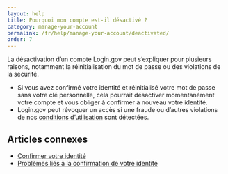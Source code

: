 ```yaml
---
layout: help
title: Pourquoi mon compte est-il désactivé ?
category: manage-your-account
permalink: /fr/help/manage-your-account/deactivated/
order: 7
---
```


La désactivation d’un compte Login.gov peut s’expliquer pour plusieurs raisons, notamment la réinitialisation du mot de passe ou des violations de la sécurité.

* Si vous avez confirmé votre identité et réinitialisé votre mot de passe sans votre clé personnelle, cela pourrait désactiver momentanément votre compte et vous obliger à confirmer à nouveau votre identité.
* Login.gov peut révoquer un accès si une fraude ou d’autres violations de nos [conditions d’utilisation](/fr/policy/rules-of-use/) sont détectées.


## Articles connexes

* [Confirmer votre identité](/fr/help/verify-your-identity/overview/)
* [Problèmes liés à la confirmation de votre identité](/fr/help/verify-your-identity/issues-verifying-my-personal-information/)
